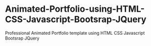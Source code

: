 # Animated-Portfolio-using-HTML-CSS-Javascript-Bootsrap-JQuery
Professional Animated Portfolio template using HTML CSS Javascript Bootsrap JQuery 
